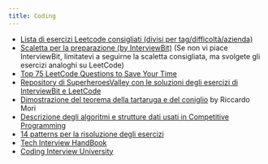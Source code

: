 ```yaml
---
title: Coding
---
```



  - [Lista di esercizi Leetcode consigliati (divisi per tag/difficoltà/azienda)](https://seanprashad.com/leetcode-patterns/)
  - [Scaletta per la preparazione (by InterviewBit)](https://www.interviewbit.com/courses/programming/) (Se non vi piace InterviewBit, limitatevi a seguirne la scaletta consigliata, ma svolgete gli esercizi analoghi su LeetCode)
  - [Top 75 LeetCode Questions to Save Your Time](https://www.teamblind.com/post/New-Year-Gift---Curated-List-of-Top-75-LeetCode-Questions-to-Save-Your-Time-OaM1orEU)
  - [Repository di SuperheroesValley con le soluzioni degli esercizi di InterviewBit e LeetCode](https://github.com/SuperheroesValley/superheroes-exercises)
  - [Dimostrazione del teorema della tartaruga e del coniglio](/attachments/dimostrazione_hare_tortoise.pdf) by Riccardo Mori
  - [Descrizione degli algoritmi e strutture dati usati in Competitive Programming ](https://cp-algorithms.com/index.html)
  - [14 patterns per la risoluzione degli esercizi](https://hackernoon.com/14-patterns-to-ace-any-coding-interview-question-c5bb3357f6ed)
  - [Tech Interview HandBook](https://github.com/yangshun/tech-interview-handbook)
  - [Coding Interview University](https://github.com/jwasham/coding-interview-university)
